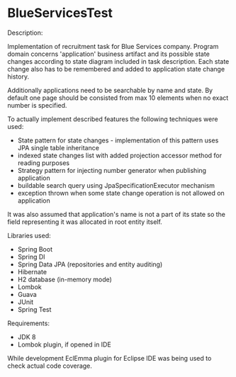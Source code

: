 # BlueServicesTest

Description:

Implementation of recruitment task for Blue Services company. Program domain concerns 'application' business artifact and its possible state changes according to state diagram included in task description. Each state change also has to be remembered and added to application state change history.

Additionally applications need to be searchable by name and state. By default one page should be consisted from max 10 elements when no exact number is specified.

To actually implement described features the following techniques were used: 
- State pattern for state changes - implementation of this pattern uses JPA single table inheritance
- indexed state changes list with added projection accessor method for reading purposes
- Strategy pattern for injecting number generator when publishing application
- buildable search query using JpaSpecificationExecutor mechanism
- exception thrown when some state change operation is not allowed on application

It was also assumed that application's name is not a part of its state so the field representing it was allocated in root entity itself.


Libraries used:
- Spring Boot
- Spring DI
- Spring Data JPA (repositories and entity auditing)
- Hibernate
- H2 database (in-memory mode)
- Lombok
- Guava
- JUnit
- Spring Test

Requirements:
- JDK 8
- Lombok plugin, if opened in IDE

While development EclEmma plugin for Eclipse IDE was being used to check actual code coverage.
